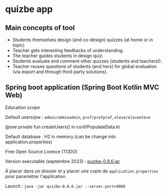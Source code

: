 # quizbe app

## Main concepts of tool

* Students themselves design (and co-design) quizzes (at home or in topic)
* Teacher gets interesting feedbacks of understanding.
* The teacher guides students in design quiz.
* Students evaluate and comment other quizzes (students and teachers!).
* Teacher reuses questions of students (and hers) for global evaluation (via export and through third-party solutions).

## Spring boot application (Spring Boot Kotlin MVC Web)

Education scope

Default users/pw : `admin/adminadmin`, `prof/profprof`, `eleve/eleveeleve`

@see private fun createUsers() in conf/PopulateData.kt

Default database : H2 in memory (can be change into application.properties)

Free Open Source Licence (TODO) 

Version executable (septembre 2023) : [quizbe-0.8.6.jar](./docs/quizbe-0.8.6.jar)

À placer dans un dossier et y placer une copie de `application.properties` pour paramétrer l'application.

Launch : `java -jar quizbe-0.8.6.jar --server.port=8080`

